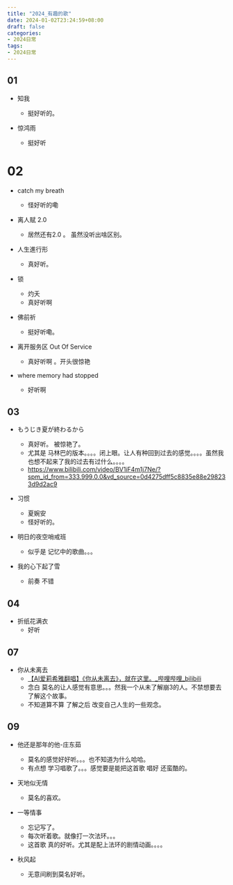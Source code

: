 ```yaml
---
title: "2024_有趣的歌"
date: 2024-01-02T23:24:59+08:00
draft: false
categories:
- 2024日常
tags:
- 2024日常
---
```





## 01 

- 知我
	- 挺好听的。

- 惊鸿雨
	- 挺好听

# 02

- catch my breath
	- 怪好听的嘞

- 离人赋 2.0
	- 居然还有2.0 。 虽然没听出啥区别。
- 人生進行形
	- 真好听。
- 锁
	- 灼夭
	- 真好听啊
- 佛前祈
	- 挺好听嘞。
- 离开服务区 Out Of Service
	- 真好听啊 。开头很惊艳
- where memory had stopped
	- 好听啊

## 03

- もうじき夏が終わるから
	- 真好听。 被惊艳了。
	- 尤其是 马林巴的版本。。。。闭上眼。让人有种回到过去的感觉。。。。虽然我也想不起来了我的过去有过什么。。。。
	- https://www.bilibili.com/video/BV1iF4m1j7Ne/?spm_id_from=333.999.0.0&vd_source=0d4275dff5c8835e88e298233d9d2ac9

- 习惯
	- 夏婉安
	- 怪好听的。

- 明日的夜空哨戒班
	- 似乎是 记忆中的歌曲。。。

- 我的心下起了雪
	- 前奏 不错 

## 04

-  折纸花满衣
	- 好听

## 07

- 你从未离去
	- [【AI爱莉希雅翻唱】《你从未离去》，就在这里。_哔哩哔哩_bilibili](https://www.bilibili.com/video/BV1xh411M7bh/?vd_source=0d4275dff5c8835e88e298233d9d2ac9)
	- 念白 莫名的让人感觉有意思。。。然我一个从未了解崩3的人。不禁想要去了解这个故事。
	- 不知道算不算 了解之后 改变自己人生的一些观念。

## 09

- 他还是那年的他-庄东茹
	- 莫名的感觉好好听。。。也不知道为什么哈哈。
	- 有点想 学习唱歌了。。。感觉要是能把这首歌 唱好 还蛮酷的。

- 天地似无情
	- 莫名的喜欢。

- 一等情事
	- 忘记写了。
	- 每次听着歌。就像打一次法环。。。
	- 这首歌 真的好听。尤其是配上法环的剧情动画。。。。

- 秋风起
	- 无意间刷到莫名好听。